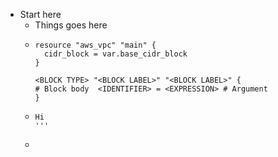- Start here
	- Things goes here
	- ```hcl
	  resource "aws_vpc" "main" {
	  	cidr_block = var.base_cidr_block
	  }
	  
	  <BLOCK TYPE> "<BLOCK LABEL>" "<BLOCK LABEL>" {  
	  # Block body  <IDENTIFIER> = <EXPRESSION> # Argument
	  }
	  ```
	- ```
	  Hi
	  '''
	-